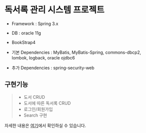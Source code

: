 # 독서록 관리 시스템 프로젝트
* Framework : Spring 3.x
* DB : oracle 11g
* BookStrap4

* 기본 Dependencies : MyBatis, MyBatis-Spring, commons-dbcp2, lombok, logback, oracle ojdbc6
* 추가 Dependencies : spring-security-web

## 구현기능
>* 도서 CRUD
>* 도서에 따른 독서록 CRUD
>* 로그인/회원가입
>* Search 구현



자세한 내용은 [여기](https://github.com/hyerinyuu/BookReviewProject/blob/master/ReadBookPJPPT.pdf)에서 확인하실 수 있습니다.


